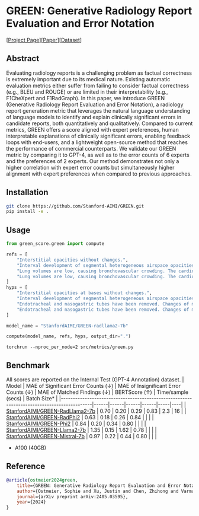 # GREEN: Generative Radiology Report Evaluation and Error Notation
[[Project Page](https://stanford-aimi.github.io/green.html)][[Paper](https://arxiv.org/pdf/2405.03595)][[Dataset](https://huggingface.co/datasets/StanfordAIMI/GREEN)]

## Abstract

Evaluating radiology reports is a challenging problem as factual correctness is extremely important due to its medical nature. Existing automatic evaluation metrics either suffer from failing to consider factual correctness (e.g., BLEU and ROUGE) or are limited in their interpretability (e.g., F1CheXpert and F1RadGraph). In this paper, we introduce GREEN (Generative Radiology Report Evaluation and Error Notation), a radiology report generation metric that leverages the natural language understanding of language models to identify and explain clinically significant errors in candidate reports, both quantitatively and qualitatively. Compared to current metrics, GREEN offers a score aligned with expert preferences, human interpretable explanations of clinically significant errors, enabling feedback loops with end-users, and a lightweight open-source method that reaches the performance of commercial counterparts. We validate our GREEN metric by comparing it to GPT-4, as well as to the error counts of 6 experts and the preferences of 2 experts. Our method demonstrates not only a higher correlation with expert error counts but simultaneously higher alignment with expert preferences when compared to previous approaches.

## Installation

```bash
git clone https://github.com/Stanford-AIMI/GREEN.git
pip install -e .
```

## Usage

```python
from green_score.green import compute

refs = [
    "Interstitial opacities without changes.",
    "Interval development of segmental heterogeneous airspace opacities throughout the lungs . No significant pneumothorax or pleural effusion . Bilateral calcified pleural plaques are scattered throughout the lungs . The heart is not significantly enlarged .",
    "Lung volumes are low, causing bronchovascular crowding. The cardiomediastinal silhouette is unremarkable. No focal consolidation, pleural effusion, or pneumothorax detected. Within the limitations of chest radiography, osseous structures are unremarkable.",
    "Lung volumes are low, causing bronchovascular crowding. The cardiomediastinal silhouette is unremarkable. No focal consolidation, pleural effusion, or pneumothorax detected. Within the limitations of chest radiography, osseous structures are unremarkable.",
]
hyps = [
    "Interstitial opacities at bases without changes.",
    "Interval development of segmental heterogeneous airspace opacities throughout the lungs . No significant pneumothorax or pleural effusion . Bilateral calcified pleural plaques are scattered throughout the lungs . The heart is not significantly enlarged .",
    "Endotracheal and nasogastric tubes have been removed. Changes of median sternotomy, with continued leftward displacement of the fourth inferiomost sternal wire. There is continued moderate-to-severe enlargement of the cardiac silhouette. Pulmonary aeration is slightly improved, with residual left lower lobe atelectasis. Stable central venous congestion and interstitial pulmonary edema. Small bilateral pleural effusions are unchanged.",
    "Endotracheal and nasogastric tubes have been removed. Changes of median sternotomy, with continued leftward displacement of the fourth inferiomost sternal wire. There is continued moderate-to-severe enlargement of the cardiac silhouette. Pulmonary aeration is slightly improved, with residual left lower lobe atelectasis. Stable central venous congestion and interstitial pulmonary edema. Small bilateral pleural effusions are unchanged.",
]

model_name = "StanfordAIMI/GREEN-radllama2-7b"

compute(model_name, refs, hyps, output_dir=".")

```
```
torchrun --nproc_per_node=2 src/metrics/green.py
```

## Benchmark

All scores are reported on the Internal Test (GPT-4 Annotation) dataset. 
| Model                                                                | MAE of Significant Error Counts (↓) | MAE of Insignificant Error Counts (↓) | MAE of Matched Findings (↓) | BERTScore (↑) | Time/sample (secs) | Batch Size* |
|-------------------------------------------------------------------------------------------|------|------|------|------|-----|----|
| [StanfordAIMI/GREEN-RadLlama2-7b](https://huggingface.co/StanfordAIMI/GREEN-RadLlama2-7b) | 0.70 | 0.20 | 0.29 | 0.83 | 2.3 | 16 |
| [StanfordAIMI/GREEN-RadPhi2](https://huggingface.co/StanfordAIMI/GREEN-RadPhi2) | 0.63 | 0.18 | 0.26 | 0.84 |  |  |
| [StanfordAIMI/GREEN-Phi2](https://huggingface.co/StanfordAIMI/GREEN-Phi2) | 0.84 | 0.20 | 0.34 | 0.80 |  |  |
| [StanfordAIMI/GREEN-Llama2-7b](https://huggingface.co/StanfordAIMI/GREEN-Llama2-7b) | 1.35 | 0.15 | 1.62 | 0.78 |  |  |
| [StanfordAIMI/GREEN-Mistral-7b](https://huggingface.co/StanfordAIMI/GREEN-Mistral-7b) | 0.97 | 0.22 | 0.44 | 0.80 |  |  |
* A100 (40GB)

## Reference

```bibtex
@article{ostmeier2024green,
    title={GREEN: Generative Radiology Report Evaluation and Error Notation},
    author={Ostmeier, Sophie and Xu, Justin and Chen, Zhihong and Varma, Maya and Blankemeier, Louis and Bluethgen, Christian and Michalson, Arne Edward and Moseley, Michael and Langlotz, Curtis and Chaudhari, Akshay S and others},
    journal={arXiv preprint arXiv:2405.03595},
    year={2024}
}
```

